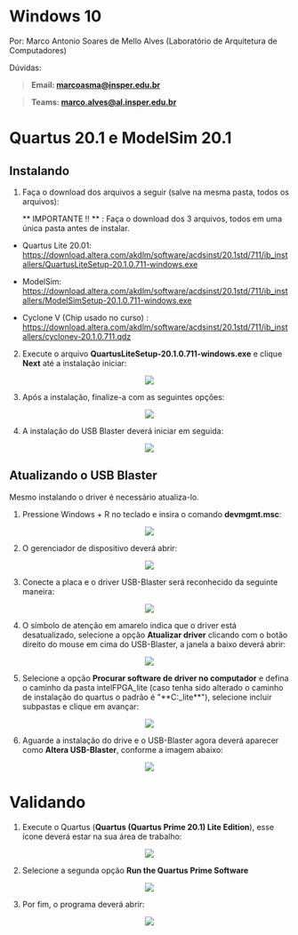 Windows 10
==========

Por: Marco Antonio Soares de Mello Alves (Laboratório de Arquitetura de
Computadores)

Dúvidas:

> **Email: marcoasma@insper.edu.br**

> **Teams: marco.alves@al.insper.edu.br**

Quartus 20.1 e ModelSim 20.1
============================

Instalando
----------

1.  Faça o download dos arquivos a seguir (salve na mesma pasta, todos
    os arquivos):
    
    ** IMPORTANTE !! ** : Faça o download dos 3 arquivos, todos em uma única pasta antes de instalar. 

-   Quartus Lite 20.01:
    https://download.altera.com/akdlm/software/acdsinst/20.1std/711/ib_installers/QuartusLiteSetup-20.1.0.711-windows.exe

-   ModelSim:
    https://download.altera.com/akdlm/software/acdsinst/20.1std/711/ib_installers/ModelSimSetup-20.1.0.711-windows.exe

-   Cyclone V (Chip usado no curso) :
    https://download.altera.com/akdlm/software/acdsinst/20.1std/711/ib_installers/cyclonev-20.1.0.711.qdz


2.  Execute o arquivo **QuartusLiteSetup-20.1.0.711-windows.exe** e
    clique **Next** até a instalação iniciar:

<p align="center">
  <img src="imgs/installQuartus.png">
</p>


3.  Após a instalação, finalize-a com as seguintes opções:

<p align="center">
  <img src="imgs/finish.png">
</p>


4.  A instalação do USB Blaster deverá iniciar em seguida:

<p align="center">
  <img src="imgs/UBSblaster.png">
</p>


Atualizando o USB Blaster
-------------------------

Mesmo instalando o driver é necessário atualiza-lo.

1.  Pressione Windows + R no teclado e insira o comando **devmgmt.msc**:

<p align="center">
  <img src="imgs/devmgmt.png">
</p>


2.  O gerenciador de dispositivo deverá abrir:

<p align="center">
  <img src="imgs/gerenciadorDISP.png">
</p>


3.  Conecte a placa e o driver USB-Blaster será reconhecido da seguinte
    maneira:

<p align="center">
  <img src="imgs/blasterNreconhecido.png">
</p>


4.  O símbolo de atenção em amarelo indica que o driver está
    desatualizado, selecione a opção **Atualizar driver** clicando com o
    botão direito do mouse em cima do USB-Blaster, a janela a baixo
    deverá abrir:

<p align="center">
  <img src="imgs/atualizarBlaster.png">
</p>


5.  Selecione a opção **Procurar software de driver no computador** e
    defina o caminho da pasta intelFPGA\_lite (caso tenha sido alterado
    o caminho de instalação do quartus o padrão é "\*\*C:\_lite\*\*"),
    selecione incluir subpastas e clique em avançar:

<p align="center">
  <img src="imgs/incluirSub.png">
</p>


6.  Aguarde a instalação do drive e o USB-Blaster agora deverá aparecer
    como **Altera USB-Blaster**, conforme a imagem abaixo:

<p align="center">
  <img src="imgs/AlteraUSB.png">
</p>


Validando
=========

1.  Execute o Quartus (**Quartus (Quartus Prime 20.1) Lite Edition**),
    esse ícone deverá estar na sua área de trabalho:

<p align="center">
  <img src="imgs/IconeQuartus.png">
</p>


2.  Selecione a segunda opção **Run the Quartus Prime Software**

<p align="center">
  <img src="imgs/Run.png">
</p>

3.  Por fim, o programa deverá abrir:

<p align="center">
  <img src="imgs/quartusAberto.png">
</p>
